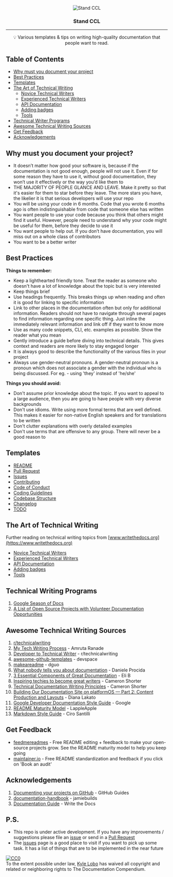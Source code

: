 <p align="center">
 <img src="https://cdn.discordapp.com/icons/948318760786342008/a_712ab34950f69d6f6f62d76c117862fb.png" alt="Stand CCL"></a>
</p>

<h3 align="center">Stand CCL</h3>

---

<p align = "center">💡 Various templates & tips on writing high-quality documentation that people want to read.</p>


## Table of Contents

- [Why must you document your project](#why_document)
- [Best Practices](#best_practices)
- [Templates](#templates)
- [The Art of Technical Writing](#art)
  - [Novice Technical Writers](https://www.writethedocs.org/guide/#new-to-caring-about-documentation)
  - [Experienced Technical Writers](https://www.writethedocs.org/guide/#experienced-documentarian)
  - [API Documentation](https://www.writethedocs.org/guide/#api-documentation)
  - [Adding badges](https://github.com/badges/shields/blob/master/README.md#examples)
  - [Tools](https://www.writethedocs.org/guide/#tools-of-the-trade)
- [Technical Writer Programs](#programs)
- [Awesome Technical Writing Sources](#sources)
- [Get Feedback](#feedback)
- [Acknowledgements](#acknowledgements)


## Why must you document your project? <a name = "why_document"></a>

- It doesn’t matter how good your software is, because if the documentation is not good enough, people will not use it.
Even if for some reason they have to use it, without good documentation, they won’t use it effectively or the way you’d like them to
- THE MAJORITY OF PEOPLE GLANCE AND LEAVE. Make it pretty so that it's easier for them to star before they leave. The more stars you have, the likelier it is that serious developers will use your repo
- You will be using your code in 6 months. Code that you wrote 6 months ago is often indistinguishable from code that someone else has written
- You want people to use your code because you think that others might find it useful. However, people need to understand why your code might be useful for them, before they decide to use it
- You want people to help out. If you don’t have documentation, you will miss out on a whole class of contributors
- You want to be a better writer


## Best Practices<a name = "best_practices"></a>

**Things to remember:**

- Keep a lighthearted friendly tone. Treat the reader as someone who doesn't have a lot of knowledge about the topic but is very interested
- Keep things brief
- Use headings frequently. This breaks things up when reading and often it is good for linking to specific information
- Link to other places in the documentation often but only for additional information. Readers should not have to navigate through several pages to find information regarding one specific thing. Just inline the immediately relevant information and link off if they want to know more
- Use as many code snippets, CLI, etc. examples as possible. Show the reader what you mean
- Gently introduce a guide before diving into technical details. This gives context and readers are more likely to stay engaged longer
- It is always good to describe the functionality of the various files in your project
- Always use gender-neutral pronouns. A gender-neutral pronoun is a pronoun which does not associate a gender with the individual who is being discussed. For eg. - using 'they' instead of 'he/she'

**Things you should avoid:**

- Don't assume prior knowledge about the topic. If you want to appeal to a large audience, then you are going to have people with very diverse backgrounds
- Don't use idioms. Write using more formal terms that are well defined. This makes it easier for non-native English speakers and for translations to be written
- Don't clutter explanations with overly detailed examples
- Don't use terms that are offensive to any group. There will never be a good reason to


## Templates <a name = "templates"></a>

- [README](/en/README_TEMPLATES)
- [Pull Request](/en/PULL_REQUEST_TEMPLATE.md)
- [Issues](/en/ISSUE_TEMPLATES)
- [Contributing](/en/CONTRIBUTING.md)
- [Code of Conduct](/en/CODE_OF_CONDUCT.md)
- [Coding Guidelines](/en/CODING_GUIDELINES.md)
- [Codebase Structure](/en/CODEBASE_STRUCTURE.md)
- [Changelog](/en/CHANGELOG.md)
- [TODO](/en/TODO.md)


## The Art of Technical Writing <a name = "art"></a>

Further reading on technical writing topics from [www.writethedocs.org](https://www.writethedocs.org)

- [Novice Technical Writers](https://www.writethedocs.org/guide/#new-to-caring-about-documentation)
- [Experienced Technical Writers](https://www.writethedocs.org/guide/#experienced-documentarian)
- [API Documentation](https://www.writethedocs.org/guide/#api-documentation)
- [Adding badges](https://github.com/badges/shields/blob/master/README.md#examples)
- [Tools](https://www.writethedocs.org/guide/#tools-of-the-trade)


## Technical Writing Programs <a name = "programs"></a>

1. [Google Season of Docs](https://developers.google.com/season-of-docs/)
2. [A List of Open Source Projects with Volunteer Documentation Opportunities](https://www.reddit.com/r/technicalwriting/comments/800a9a/a_list_of_open_source_projects_with_volunteer/)


## Awesome Technical Writing Sources <a name = "sources"></a>

1. [r/technicalwriting](https://www.reddit.com/r/technicalwriting/)
2. [My Tech Writing Process](https://amrutaranade.com/2018/03/07/my-writing-process/) - Amruta Ranade
3. [Developer to Technical Writer](https://www.reddit.com/r/technicalwriting/comments/a1x6c8/) - r/technicalwriting
4. [awesome-github-templates](https://github.com/devspace/awesome-github-templates) - devspace
5. [makeareadme](https://www.makeareadme.com/) - dguo
6. [What nobody tells you about documentation](https://www.divio.com/blog/documentation/) - Daniele Procida
7. [3 Essential Components of Great Documentation](https://dev.to/eli/3-essential-components-of-great-documentation-2cih) - Eli B
8. [Inspiring techies to become great writers](http://cameronshorter.blogspot.com/2019/02/inspiring-techies-to-become-great.html) - Cameron Shorter
9. [Technical Documentation Writing Principles](http://cameronshorter.blogspot.com/2018/06/technical-documentation-writing.html) - Cameron Shorter
10. [Building Our Documentation Site on platformOS — Part 2: Content Production and Layouts](https://www.platformos.com/blog/post/blog/building-our-documentation-site-on-platformos-part-2-content-production-and-layouts) - Diana Lakato
11. [Google Developer Documentation Style Guide](https://developers.google.com/style/) - Google
12. [README Maturity Model](https://github.com/LappleApple/feedmereadmes/blob/master/README-maturity-model.md) - LappleApple
13. [Markdown Style Guide](http://www.cirosantilli.com/markdown-style-guide/) - Ciro Santilli


## Get Feedback <a name = "feedback"></a>

- [feedmereadmes](https://github.com/LappleApple/feedmereadmes) - Free README editing + feedback to make your open-source projects grow. See the README maturity model to help you keep going
- [maintainer.io](https://maintainer.io/) - Free README standardization and feedback if you click on 'Book an audit'


## Acknowledgements <a name = "acknowledgements"></a>

1. [Documenting your projects on GitHub](https://guides.github.com/features/wikis/) - GitHub Guides
2. [documentation-handbook](https://github.com/jamiebuilds/documentation-handbook) - jamiebuilds
3. [Documentation Guide](https://www.writethedocs.org/guide/) - Write the Docs


## P.S. <a name = "ps"></a>

- This repo is under active development. If you have any improvements / suggestions please file an [issue](https://github.com/kylelobo/The-Documentation-Compendium/issues/new/choose) or send in a [Pull Request](/en/CONTRIBUTING.md)
- The [issues](https://github.com/kylelobo/The-Documentation-Compendium/issues) page is a good place to visit if you want to pick up some task. It has a list of things that are to be implemented in the near future


<p xmlns:dct="http://purl.org/dc/terms/" xmlns:vcard="http://www.w3.org/2001/vcard-rdf/3.0#">
  <a rel="license"
     href="http://creativecommons.org/publicdomain/zero/1.0/">
    <img src="http://i.creativecommons.org/p/zero/1.0/88x31.png" style="border-style: none;" alt="CC0" />
  </a>
  <br />
  To the extent possible under law,
  <a rel="dct:publisher"
     href="https://github.com/kylelobo/">
    <span property="dct:title">Kyle Lobo</span></a>
  has waived all copyright and related or neighboring rights to
  <span property="dct:title">The Documentation Compendium</span>.
</p>
